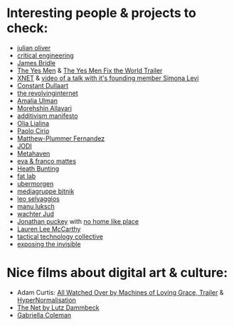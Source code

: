 # Interesting people & projects to check:

- [julian oliver](https://julianoliver.com/output/)
- [critical engineering](https://criticalengineering.org/en)
- [James Bridle](https://jamesbridle.com/)
- [The Yes Men](https://en.wikipedia.org/wiki/The_Yes_Men) & [The Yes Men Fix the World Trailer](https://www.youtube.com/watch?v=C3s_pJw7OAU)
- [XNET](https://xnet-x.net/en/) & [video of a talk with it's founding member Simona Levi](https://www.youtube.com/watch?v=nHM_FTdNhv4)
- [Constant Dullaart](http://constantdullaart.com/)
- [the revolvinginternet](http://therevolvinginternet.com/)
- [Amalia Ulman](https://amaliaulman.eu/)
- [Morehshin Allayari](http://www.morehshin.com/)
- [additivism manifesto](https://additivism.org/manifesto)
- [Olia Lialina](http://art.teleportacia.org/)
- [Paolo Cirio](https://paolocirio.net/)
- [Matthew-Plummer Fernandez](http://www.plummerfernandez.com/)
- [JODI](http://jodi.org/)
- [Metahaven](http://sprawl.space/)
- [eva & franco mattes](https://0100101110101101.org/)
- [Heath Bunting](http://irational.org/cgi-bin/cv2/temp.pl)
- [fat lab](http://fffff.at/)
- [ubermorgen](http://www.ubermorgen.com/UM/index.html)
- [mediagruppe bitnik](https://wwwwwwwwwwwwwwwwwwwwww.bitnik.org/)
- [leo selvaggios](http://leoselvaggio.com/)
- [manu luksch](http://www.manuluksch.com/)
- [wachter Jud](https://www.wachter-jud.net/)
- [Jonathan puckey](https://puckey.studio/) with [no home like place](https://no-home-like-place.com/)
- [Lauren Lee McCarthy](http://lauren-mccarthy.com) 
- [tactical technology collective](https://tacticaltech.org/) 
- [exposing the invisible](https://exposingtheinvisible.org/) 

  

# Nice films about digital art & culture:
- Adam Curtis: [All Watched Over by Machines of Loving Grace, Trailer](https://www.youtube.com/watch?v=YgADKpMStts) & [HyperNormalisation](https://www.youtube.com/watch?v=-fny99f8amM)
- [The Net by Lutz Dammbeck](https://www.youtube.com/watch?v=wr5M6oEx2j4)
- [Gabriella Coleman](https://www.youtube.com/watch?v=vH2taNCNiPQ)
